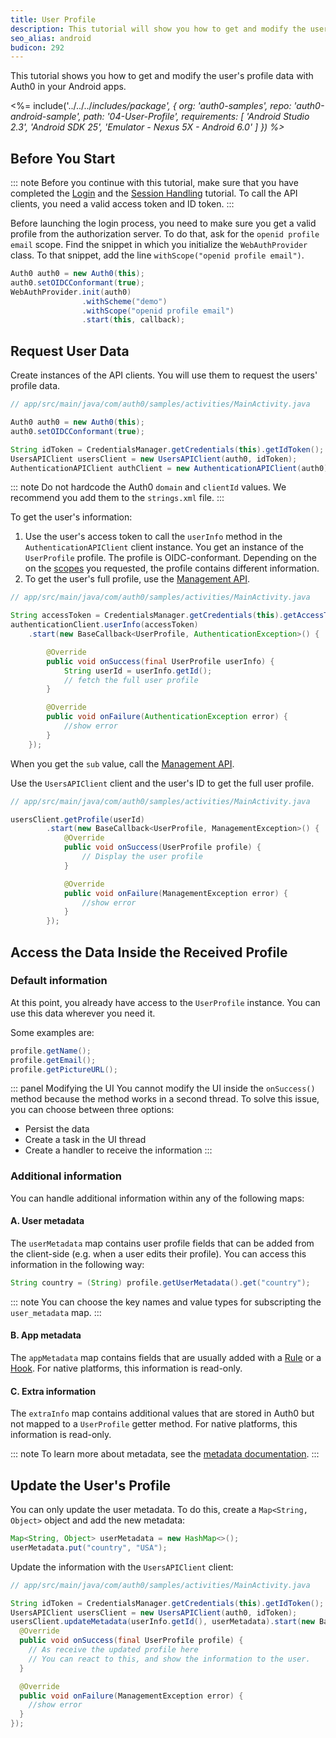 ```yaml
---
title: User Profile
description: This tutorial will show you how to get and modify the user's profile data.
seo_alias: android
budicon: 292
---
```


This tutorial shows you how to get and modify the user's profile data with Auth0 in your Android apps.

<%= include('../../../_includes/_package', {
  org: 'auth0-samples',
  repo: 'auth0-android-sample',
  path: '04-User-Profile',
  requirements: [
    'Android Studio 2.3',
    'Android SDK 25',
    'Emulator - Nexus 5X - Android 6.0'
  ]
}) %>__

## Before You Start

::: note
Before you continue with this tutorial, make sure that you have completed the [Login](/quickstart/native/android/00-login) and the [Session Handling](/quickstart/native/android/03-session-handling) tutorial. To call the API clients, you need a valid access token and ID token.
:::

Before launching the login process, you need to make sure you get a valid profile from the authorization server. To do that, ask for the `openid profile email` scope. Find the snippet in which you initialize the `WebAuthProvider` class. To that snippet, add the line `withScope("openid profile email")`.

```java
Auth0 auth0 = new Auth0(this);
auth0.setOIDCConformant(true);
WebAuthProvider.init(auth0)
                .withScheme("demo")
                .withScope("openid profile email")
                .start(this, callback);
```

## Request User Data

Create instances of the API clients. You will use them to request the users' profile data.

```java
// app/src/main/java/com/auth0/samples/activities/MainActivity.java

Auth0 auth0 = new Auth0(this);
auth0.setOIDCConformant(true);

String idToken = CredentialsManager.getCredentials(this).getIdToken();
UsersAPIClient usersClient = new UsersAPIClient(auth0, idToken);
AuthenticationAPIClient authClient = new AuthenticationAPIClient(auth0);
```

::: note
Do not hardcode the Auth0 `domain` and `clientId` values. We recommend you add them to the `strings.xml` file.
:::

To get the user's information:
1. Use the user's access token to call the `userInfo` method in the `AuthenticationAPIClient` client instance.
You get an instance of the `UserProfile` profile. The profile is OIDC-conformant. Depending on the on the [scopes](/scopes/current) you requested, the profile contains different information. 
2. To get the user's full profile, use the [Management API](/api/management/v2#!/Users).

```java
// app/src/main/java/com/auth0/samples/activities/MainActivity.java

String accessToken = CredentialsManager.getCredentials(this).getAccessToken();
authenticationClient.userInfo(accessToken)
    .start(new BaseCallback<UserProfile, AuthenticationException>() {

        @Override
        public void onSuccess(final UserProfile userInfo) {
            String userId = userInfo.getId();
            // fetch the full user profile
        }

        @Override
        public void onFailure(AuthenticationException error) {
            //show error
        }
    });
```

When you get the `sub` value, call the [Management API](https://auth0.com/docs/api/management/v2#!/Users).

Use the `UsersAPIClient` client and the user's ID to get the full user profile.

```java
// app/src/main/java/com/auth0/samples/activities/MainActivity.java

usersClient.getProfile(userId)
        .start(new BaseCallback<UserProfile, ManagementException>() {
            @Override
            public void onSuccess(UserProfile profile) {
                // Display the user profile
            }

            @Override
            public void onFailure(ManagementException error) {
                //show error
            }
        });
```

## Access the Data Inside the Received Profile

### Default information

At this point, you already have access to the `UserProfile` instance.
You can use this data wherever you need it.

Some examples are:

```java
profile.getName();
profile.getEmail();
profile.getPictureURL();
```

::: panel Modifying the UI
You cannot modify the UI inside the `onSuccess()` method because the method works in a second thread. To solve this issue, you can choose between three options:
* Persist the data
* Create a task in the UI thread
* Create a handler to receive the information
:::

### Additional information

You can handle additional information within any of the following maps:

#### A. User metadata

The `userMetadata` map contains user profile fields that can be added from the client-side (e.g. when a user edits their profile). You can access this information in the following way:

```java
String country = (String) profile.getUserMetadata().get("country");
```

::: note
You can choose the key names and value types for subscripting the `user_metadata` map.
:::

#### B. App metadata

The `appMetadata` map contains fields that are usually added with a [Rule](/rule) or a [Hook](/hooks). For native platforms, this information is read-only.

#### C. Extra information

The `extraInfo` map contains additional values that are stored in Auth0 but not mapped to a `UserProfile` getter method. For native platforms, this information is read-only.

::: note
To learn more about metadata, see the [metadata documentation](/metadata).
:::

## Update the User's Profile

You can only update the user metadata. To do this, create a `Map<String, Object>` object and add the new metadata:

```java
Map<String, Object> userMetadata = new HashMap<>();
userMetadata.put("country", "USA");
```

Update the information with the `UsersAPIClient` client:

```java
// app/src/main/java/com/auth0/samples/activities/MainActivity.java

String idToken = CredentialsManager.getCredentials(this).getIdToken();
UsersAPIClient usersClient = new UsersAPIClient(auth0, idToken);
usersClient.updateMetadata(userInfo.getId(), userMetadata).start(new BaseCallback<UserProfile, ManagementException>() {
  @Override
  public void onSuccess(final UserProfile profile) {
    // As receive the updated profile here
    // You can react to this, and show the information to the user.
  }

  @Override
  public void onFailure(ManagementException error) {
    //show error
  }
});
```
